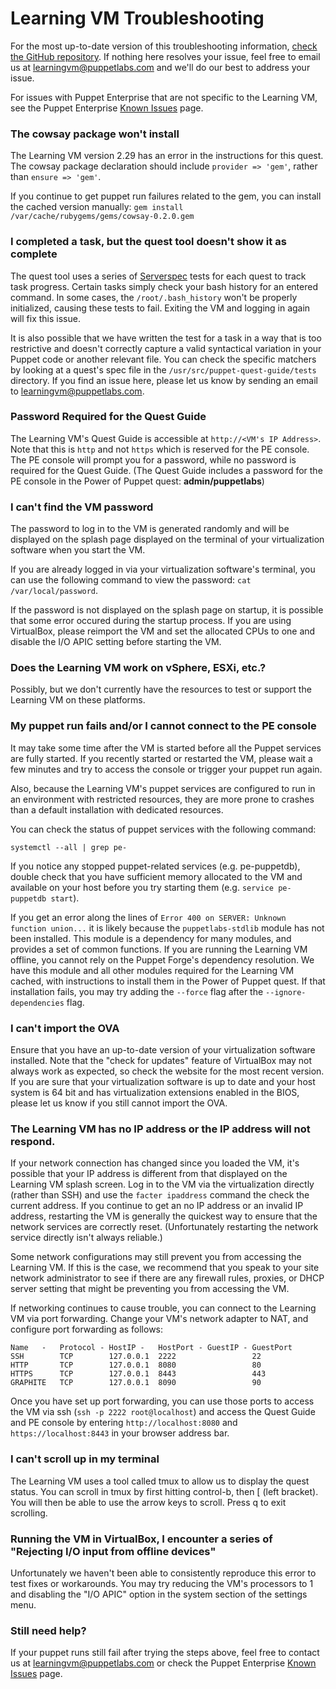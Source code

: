 # Learning VM Troubleshooting

For the most up-to-date version of this troubleshooting information,
[check the GitHub repository](https://github.com/puppetlabs/puppet-quest-guide/blob/master/troubleshooting.md).
If nothing here resolves your issue, feel free to email us at learningvm@puppetlabs.com
and we'll do our best to address your issue.

For issues with Puppet Enterprise that are not specific to the Learning VM, see the
Puppet Enterprise [Known Issues](https://docs.puppetlabs.com/pe/latest/release_notes_known_issues.html)
page.

### The cowsay package won't install

The Learning VM version 2.29 has an error in the instructions
for this quest. The cowsay package declaration should include `provider => 'gem'`,
rather than `ensure => 'gem'`.

If you continue to get puppet run failures related to the gem, you can install
the cached version manually: `gem install /var/cache/rubygems/gems/cowsay-0.2.0.gem`

### I completed a task, but the quest tool doesn't show it as complete

The quest tool uses a series of [Serverspec](http://serverspec.org/) tests for each
quest to track task progress. Certain tasks simply check your bash history for an
entered command. In some cases, the `/root/.bash_history` won't be properly initialized,
causing these tests to fail. Exiting the VM and logging in again will fix this issue.

It is also possible that we have written the test for a task in a way that is too
restrictive and doesn't correctly capture a valid syntactical variation in your
Puppet code or another relevant file. You can check the specific matchers by looking
at a quest's spec file in the `/usr/src/puppet-quest-guide/tests` directory. If you find
an issue here, please let us know by sending an email to learningvm@puppetlabs.com.

### Password Required for the Quest Guide

The Learning VM's Quest Guide is accessible at `http://<VM's IP Address>`. Note that
this is `http` and not `https` which is reserved for the PE console. The PE console
will prompt you for a password, while no password is required for the Quest Guide.
(The Quest Guide includes a password for the PE console in the Power of Puppet quest:
**admin/puppetlabs**)

### I can't find the VM password

The password to log in to the VM is generated randomly and will be displayed on the
splash page displayed on the terminal of your virtualization software when you
start the VM.

If you are already logged in via your virtualization software's terminal, you can
use the following command to view the password: `cat /var/local/password`.

If the password is not displayed on the splash page on startup, it is possible
that some error occured during the startup process. If you are using VirtualBox,
please reimport the VM and set the allocated CPUs to one and disable the
I/O APIC setting before starting the VM.

### Does the Learning VM work on vSphere, ESXi, etc.?

Possibly, but we don't currently have the resources to test or support the Learning VM
on these platforms.

### My puppet run fails and/or I cannot connect to the PE console

It may take some time after the VM is started before all the Puppet services
are fully started. If you recently started or restarted the VM, please wait a few
minutes and try to access the console or trigger your puppet run again.

Also, because the Learning VM's puppet services are configured to run in an environment
with restricted resources, they are more prone to crashes than a default installation
with dedicated resources.

You can check the status of puppet services with the following command:

    systemctl --all | grep pe-

If you notice any stopped puppet-related services (e.g. pe-puppetdb), double check
that you have sufficient memory allocated to the VM and available on your host
before you try starting them (e.g. `service pe-puppetdb start`).

If you get an error along the lines of `Error 400 on SERVER: Unknown function union...`
it is likely because the `puppetlabs-stdlib` module has not been installed. This module
is a dependency for many modules, and provides a set of common functions. If you are
running the Learning VM offline, you cannot rely on the Puppet Forge's dependency
resolution. We have this module and all other modules required for the Learning VM
cached, with instructions to install them in the Power of Puppet quest. If that installation
fails, you may try adding the `--force` flag after the `--ignore-dependencies` flag.

### I can't import the OVA

Ensure that you have an up-to-date version of your virtualization software installed.
Note that the "check for updates" feature of VirtualBox may not always work as expected,
so check the website for the most recent version. If you are sure that your virtualization
software is up to date and your host system is 64 bit and has virtualization extensions
enabled in the BIOS, please let us know if you still cannot import the OVA.

### The Learning VM has no IP address or the IP address will not respond.

If your network connection has changed since you loaded the VM, it's possible that your
IP address is different from that displayed on the Learning VM splash screen. Log
in to the VM via the virtualization directly (rather than SSH) and use the `facter ipaddress`
command the check the current address. If you continue to get an no IP address or an invalid
IP address, restarting the VM is generally the quickest way to ensure that the network
services are correctly reset. (Unfortunately restarting the network service directly isn't
always reliable.)

Some network configurations may still prevent you from accessing the Learning VM.
If this is the case, we recommend that you speak to your site network administrator to
see if there are any firewall rules, proxies, or DHCP server setting that might be preventing
you from accessing the VM.

If networking continues to cause trouble, you can connect to the Learning VM via port forwarding.
Change your VM's network adapter to NAT, and configure port forwarding as follows:

```
Name   -   Protocol - HostIP -   HostPort - GuestIP - GuestPort
SSH        TCP        127.0.0.1  2222                 22
HTTP       TCP        127.0.0.1  8080                 80
HTTPS      TCP        127.0.0.1  8443                 443
GRAPHITE   TCP        127.0.0.1  8090                 90
```

Once you have set up port forwarding, you can use those ports to access the VM
via ssh (`ssh -p 2222 root@localhost`) and access the Quest Guide and PE console
by entering `http://localhost:8080` and `https://localhost:8443` in your browser address bar.

### I can't scroll up in my terminal

The Learning VM uses a tool called tmux to allow us to display the quest status. You
can scroll in tmux by first hitting control-b, then [ (left bracket). You will then
be able to use the arrow keys to scroll. Press q to exit scrolling.

### Running the VM in VirtualBox, I encounter a series of "Rejecting I/O input from offline devices"

Unfortunately we haven't been able to consistently reproduce this error to test fixes or workarounds.
You may try reducing the VM's processors to 1 and disabling the "I/O APIC" option in the system
section of the settings menu.

### Still need help?

If your puppet runs still fail after trying the steps above, feel free to contact us at
learningvm@puppetlabs.com or check the Puppet Enterprise [Known Issues](https://docs.puppetlabs.com/pe/latest/release_notes_known_issues.html) page.
